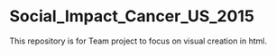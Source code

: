 # Social_Impact_Cancer_US_2015
This repository is for Team project to focus on visual creation in html.
